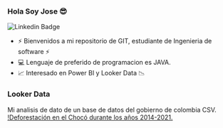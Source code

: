 ### Hola Soy Jose 😎

![Linkedin Badge](https://img.shields.io/badge/-JoseAlejandroMurillasZuñiga-blue?style=flat-square&logo=Linkedin&logoColor=white&link=https://www.linkedin.com/in/jose-alejandro-murillas-zu%C3%B1iga-3477331ab/)

- ⚡ Bienvenidos a mi repositorio de GIT, estudiante de Ingenieria de software ⚡
- 💻 Lenguaje de preferido de programacion es JAVA.
- 📈 Interesado en Power BI y Looker Data 📉

### Looker Data 
Mi analisis de dato de un base de datos del gobierno de colombia CSV.
[!Deforestación en el Chocó durante los años 2014-2021.](https://lookerstudio.google.com/reporting/5fd9b1bb-db6a-45d6-9310-8a4f57c6da64)
